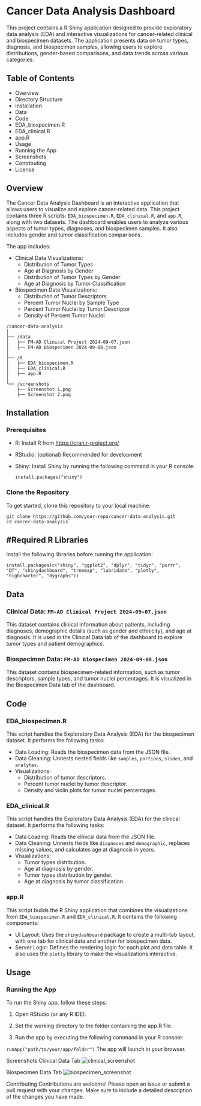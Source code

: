 # Cancer Data Analysis Dashboard

This project contains a R Shiny application designed to provide exploratory data analysis (EDA) and interactive visualizations for cancer-related clinical and biospecimen datasets. The application presents data on tumor types, diagnosis, and biospecimen samples, allowing users to explore distributions, gender-based comparisons, and data trends across various categories.

## Table of Contents
* Overview
* Directory Structure
* Installation
* Data
* Code
* EDA_biospecimen.R
* EDA_clinical.R
* app.R
* Usage
* Running the App
* Screenshots
* Contributing
* License


## Overview
The Cancer Data Analysis Dashboard is an interactive application that allows users to visualize and explore cancer-related data. This project contains three R scripts: `EDA_biospecimen.R`, `EDA_clinical.R`, and `app.R`, along with two datasets. The dashboard enables users to analyze various aspects of tumor types, diagnoses, and biospecimen samples. It also includes gender and tumor classification comparisons.

The app includes:

* Clinical Data Visualizations:
    * Distribution of Tumor Types
    * Age at Diagnosis by Gender
    * Distribution of Tumor Types by Gender
    * Age at Diagnosis by Tumor Classification
* Biospecimen Data Visualizations:
    * Distribution of Tumor Descriptors
    * Percent Tumor Nuclei by Sample Type
    * Percent Tumor Nuclei by Tumor Descriptor
    * Density of Percent Tumor Nuclei


```
/cancer-data-analysis
│
├── /data
│   ├── FM-AD Clinical Project 2024-09-07.json
│   ├── FM-AD Biospecimen 2024-09-08.json
│
├── /R
│   ├── EDA_biospecimen.R
│   ├── EDA_clinical.R
│   ├── app.R
│
└── /screenshots
    ├── Screenshot 1.png
    ├── Screenshot 2.png
```

## Installation
### Prerequisites
* R: Install R from https://cran.r-project.org/
* RStudio: (optional) Recommended for development
* Shiny: Install Shiny by running the following command in your R console:

    ```install.packages("shiny")```
### Clone the Repository
To get started, clone this repository to your local machine:

```
git clone https://github.com/your-repo/cancer-data-analysis.git
cd cancer-data-analysis`
```

## #Required R Libraries
Install the following libraries before running the application:

```
install.packages(c("shiny", "ggplot2", "dplyr", "tidyr", "purrr", "DT", "shinydashboard", "treemap", "lubridate", "plotly", "highcharter", "dygraphs"))
```

## Data
### Clinical Data: ```FM-AD Clinical Project 2024-09-07.json```
This dataset contains clinical information about patients, including diagnoses, demographic details (such as gender and ethnicity), and age at diagnosis. It is used in the Clinical Data tab of the dashboard to explore tumor types and patient demographics.

### Biospecimen Data: ```FM-AD Biospecimen 2024-09-08.json```
This dataset contains biospecimen-related information, such as tumor descriptors, sample types, and tumor nuclei percentages. It is visualized in the Biospecimen Data tab of the dashboard.

## Code
### EDA_biospecimen.R
This script handles the Exploratory Data Analysis (EDA) for the biospecimen dataset. It performs the following tasks:

* Data Loading: Reads the biospecimen data from the JSON file.
* Data Cleaning: Unnests nested fields like ```samples```, ```portions```, ```slides```, and ```analytes```.
* Visualizations:
    * Distribution of tumor descriptors.
    * Percent tumor nuclei by tumor descriptor.
    * Density and violin plots for tumor nuclei percentages.
### EDA_clinical.R
This script handles the Exploratory Data Analysis (EDA) for the clinical dataset. It performs the following tasks:

* Data Loading: Reads the clinical data from the JSON file.
* Data Cleaning: Unnests fields like ```diagnoses``` and ```demographic```, replaces missing values, and calculates age at diagnosis in years.
* Visualizations:
    * Tumor types distribution.
    * Age at diagnosis by gender.
    * Tumor types distribution by gender.
    * Age at diagnosis by tumor classification.
### app.R
This script builds the R Shiny application that combines the visualizations from ```EDA_biospecimen.R``` and ```EDA_clinical.R```. It contains the following components:

* UI Layout: Uses the ```shinydashboard``` package to create a multi-tab layout, with one tab for clinical data and another for biospecimen data.
* Server Logic: Defines the rendering logic for each plot and data table. It also uses the ```plotly``` library to make the visualizations interactive.

## Usage
### Running the App
To run the Shiny app, follow these steps:

1. Open RStudio (or any R IDE).

2. Set the working directory to the folder containing the app.R file.

3. Run the app by executing the following command in your R console:


```runApp("path/to/your/app/folder")```
The app will launch in your browser.

Screenshots
Clinical Data Tab
![clinical_screenshot](screenshots/clinical_screenshot.png)

Biospecimen Data Tab
![biospecimen_screenshot](screenshots/biospecimen_screenshot.png)

Contributing
Contributions are welcome! Please open an issue or submit a pull request with your changes. Make sure to include a detailed description of the changes you have made.
